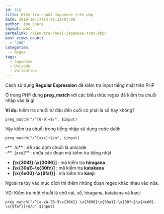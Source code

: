 ```yaml
---
id: 316
title: Kiểm tra chuỗi Japanese trên php
date: 2019-10-17T14:48:22+07:00
author: Ime Share
layout: post
permalink: /kiem-tra-chuoi-japanese-tren-php/
post_views_count:
  - "160"
categories:
  - Regex
tags:
  - Japanese
  - Unicode
  - Validation
---
```

Cách sử dụng **Regular Expression** để kiểm tra input tiếng nhật trên PHP

Ở trong PHP dùng **preg_match** với các biểu thức regex để kiểm tra chuỗi nhập vào là gì

**Ví dụ:** kiểm tra chuỗi từ đầu đến cuối có phải là số hay không?

```
preg_match("/^[0-9]+$/", $input)
```

Vậy kiểm tra chuỗi trong tiếng nhập sử dụng code dưới:

```
preg_match("/^[xxx]+$/u", $input)
```

&#8211;**  /u** : để xác định chuỗi là unicode  
&#8211;**  [xxx]** : chứa các đoạn mã kiểm tra tiếng nhật  
+ **[\x{3041}-\x{3096}]** : mã kiểm tra **hiragana**  
+ **[\x{30a1}-\x{30fc}]** : mã kiểm tra **katakana**  
+ **[\x{4e00}-\x{9faf}]** : mã kiểm tra **kanji**

Ngoài ra tùy vào mục đích thì thêm những đoạn regex khác nhau vào nữa.

VD: Kiểm tra một chuỗi là chữ cái, số, hiragana, katakana và kanji

```
preg_match("/^[a-zA-Z0-9\x{3041}-\x{3096}\x{30a1}-\x{30fc}\x{4e00}-\x{9faf}]+$/u",$input)
```